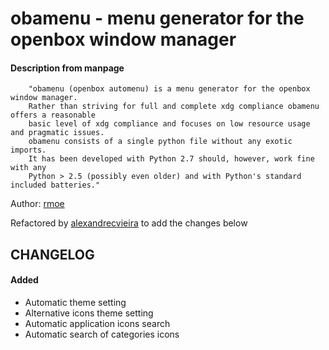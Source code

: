 # obamenu - menu generator for the openbox window manager

#### Description from manpage

```
	"obamenu (openbox automenu) is a menu generator for the openbox window manager.
	Rather than striving for full and complete xdg compliance obamenu offers a reasonable 
	basic level of xdg compliance and focuses on low resource usage and pragmatic issues.
	obamenu consists of a single python file without any exotic imports. 
	It has been developed with Python 2.7 should, however, work fine with any 
	Python > 2.5 (possibly even older) and with Python's standard included batteries."
``` 

Author: [rmoe](http://rmoe.anukis.de/obamenu.html)

Refactored by [alexandrecvieira](https://alexandrecvieira.github.io) to add the changes below

## CHANGELOG
#### Added
- Automatic theme setting
- Alternative icons theme setting
- Automatic application icons search
- Automatic search of categories icons
